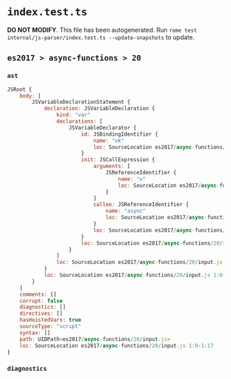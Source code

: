 # `index.test.ts`

**DO NOT MODIFY**. This file has been autogenerated. Run `rome test internal/js-parser/index.test.ts --update-snapshots` to update.

## `es2017 > async-functions > 20`

### `ast`

```javascript
JSRoot {
	body: [
		JSVariableDeclarationStatement {
			declaration: JSVariableDeclaration {
				kind: "var"
				declarations: [
					JSVariableDeclarator {
						id: JSBindingIdentifier {
							name: "ok"
							loc: SourceLocation es2017/async-functions/20/input.js 1:4-1:6 (ok)
						}
						init: JSCallExpression {
							arguments: [
								JSReferenceIdentifier {
									name: "x"
									loc: SourceLocation es2017/async-functions/20/input.js 1:15-1:16 (x)
								}
							]
							callee: JSReferenceIdentifier {
								name: "async"
								loc: SourceLocation es2017/async-functions/20/input.js 1:9-1:14 (async)
							}
							loc: SourceLocation es2017/async-functions/20/input.js 1:9-1:17
						}
						loc: SourceLocation es2017/async-functions/20/input.js 1:4-1:17
					}
				]
				loc: SourceLocation es2017/async-functions/20/input.js 1:0-1:17
			}
			loc: SourceLocation es2017/async-functions/20/input.js 1:0-1:17
		}
	]
	comments: []
	corrupt: false
	diagnostics: []
	directives: []
	hasHoistedVars: true
	sourceType: "script"
	syntax: []
	path: UIDPath<es2017/async-functions/20/input.js>
	loc: SourceLocation es2017/async-functions/20/input.js 1:0-1:17
}
```

### `diagnostics`

```

```

